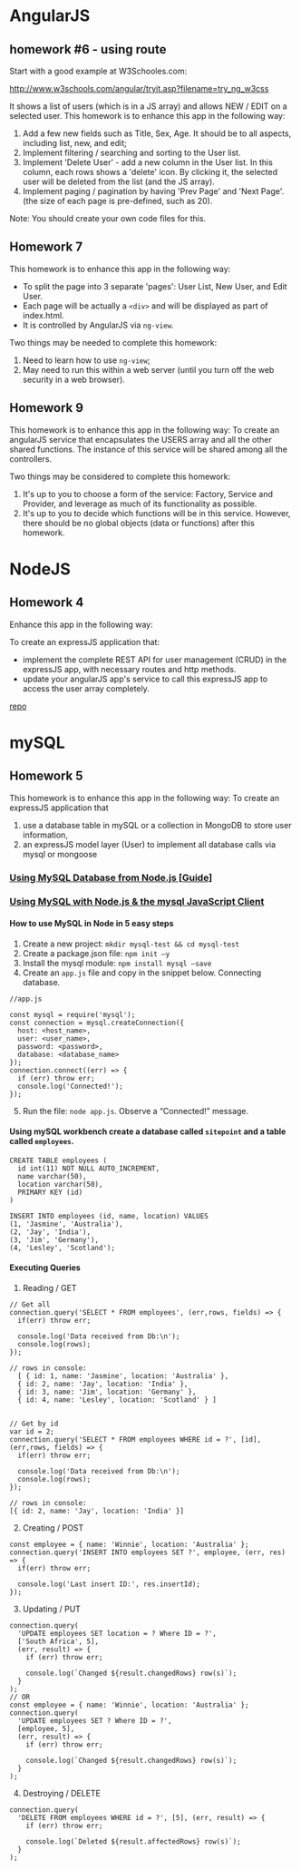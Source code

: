 # AngularJS
## homework #6 - using route

Start with a good example at W3Schooles.com:

http://www.w3schools.com/angular/tryit.asp?filename=try_ng_w3css

It shows a list of users (which is in a JS array) and allows NEW / EDIT on a selected user.
This homework is to enhance this app in the following way:

1. Add a few new fields such as Title, Sex, Age. It should be to all aspects, including list, new, and edit;
2. Implement filtering / searching and sorting to the User list.
3. Implement 'Delete User' - add a new column in the User list. In this column, each rows shows a
'delete' icon. By clicking it, the selected user will be deleted from the list (and the JS array).
4. Implement paging / pagination by having 'Prev Page' and 'Next Page'. (the size of each page is
pre-defined, such as 20).

Note: You should create your own code files for this.

## Homework 7
This homework is to enhance this app in the following way:

- To split the page into 3 separate 'pages': User List, New User, and Edit User.
- Each page will be actually a `<div>` and will be displayed as part of index.html.
- It is controlled by AngularJS via `ng-view`.

Two things may be needed to complete this homework:
1. Need to learn how to use `ng-view`;
2. May need to run this within a web server (until you turn off the web
security in a web browser).

## Homework 9
This homework is to enhance this app in the following way:
To create an angularJS service that encapsulates the USERS array and all the other shared functions. The instance of this service will be shared among all the controllers.

Two things may be considered to complete this homework:
1. It's up to you to choose a form of the service: Factory, Service and Provider, and leverage as
much of its functionality as possible.
2. It's up to you to decide which functions will be in this service. However, there should be no
global objects (data or functions) after this homework.

# NodeJS
## Homework 4
Enhance this app in the following way:

To create an expressJS application that:
- implement the complete REST API for user management (CRUD) in the expressJS app, with necessary routes and http methods.
- update your angularJS app's service to call this expressJS app to access the user array completely.

[repo](https://github.com/ApplefaceLisa/MEAN_User-Manager.git)

# mySQL
## Homework 5
This homework is to enhance this app in the following way:
To create an expressJS application that
1. use a database table in mySQL or a collection in MongoDB to store user information,
2. an expressJS model layer (User) to implement all database calls via mysql or mongoose


### [Using MySQL Database from Node.js [Guide]](https://www.freelancer.com/community/articles/using-mysql-database-from-node-js-guide)
### [Using MySQL with Node.js & the mysql JavaScript Client](https://www.sitepoint.com/using-node-mysql-javascript-client/)
#### How to use MySQL in Node in 5 easy steps
1. Create a new project: `mkdir mysql-test && cd mysql-test`
2. Create a package.json file: `npm init –y`
3. Install the mysql module: `npm install mysql –save`
4. Create an `app.js` file and copy in the snippet below. Connecting database.
```
//app.js

const mysql = require('mysql');
const connection = mysql.createConnection({
  host: <host_name>,
  user: <user_name>,
  password: <password>,
  database: <database_name>
});
connection.connect((err) => {
  if (err) throw err;
  console.log('Connected!');
});
```
5. Run the file: `node app.js`. Observe a “Connected!” message.

#### Using mySQL workbench create a database called `sitepoint` and a table called `employees`.
```
CREATE TABLE employees (
  id int(11) NOT NULL AUTO_INCREMENT,
  name varchar(50),
  location varchar(50),
  PRIMARY KEY (id)
)

INSERT INTO employees (id, name, location) VALUES
(1, 'Jasmine', 'Australia'),
(2, 'Jay', 'India'),
(3, 'Jim', 'Germany'),
(4, 'Lesley', 'Scotland');
```

#### Executing Queries
1. Reading / GET
```
// Get all
connection.query('SELECT * FROM employees', (err,rows, fields) => {
  if(err) throw err;

  console.log('Data received from Db:\n');
  console.log(rows);
});

// rows in console:
  [ { id: 1, name: 'Jasmine', location: 'Australia' },
  { id: 2, name: 'Jay', location: 'India' },
  { id: 3, name: 'Jim', location: 'Germany' },
  { id: 4, name: 'Lesley', location: 'Scotland' } ]


// Get by id
var id = 2;
connection.query('SELECT * FROM employees WHERE id = ?', [id], (err,rows, fields) => {
  if(err) throw err;

  console.log('Data received from Db:\n');
  console.log(rows);
});

// rows in console:
[{ id: 2, name: 'Jay', location: 'India' }]
```
2. Creating / POST
```
const employee = { name: 'Winnie', location: 'Australia' };
connection.query('INSERT INTO employees SET ?', employee, (err, res) => {
  if(err) throw err;

  console.log('Last insert ID:', res.insertId);
});
```
3. Updating / PUT
```
connection.query(
  'UPDATE employees SET location = ? Where ID = ?',
  ['South Africa', 5],
  (err, result) => {
    if (err) throw err;

    console.log(`Changed ${result.changedRows} row(s)`);
  }
);
// OR
const employee = { name: 'Winnie', location: 'Australia' };
connection.query(
  'UPDATE employees SET ? Where ID = ?',
  [employee, 5],
  (err, result) => {
    if (err) throw err;

    console.log(`Changed ${result.changedRows} row(s)`);
  }
);
```
4. Destroying / DELETE
```
connection.query(
  'DELETE FROM employees WHERE id = ?', [5], (err, result) => {
    if (err) throw err;

    console.log(`Deleted ${result.affectedRows} row(s)`);
  }
);
```
